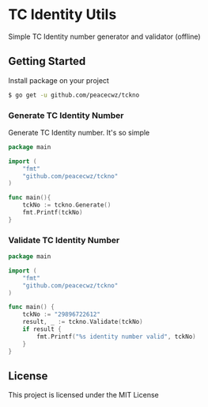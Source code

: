 # TC Identity Utils
Simple TC Identity number generator and validator (offline)

## Getting Started

Install package on your project 

```sh
$ go get -u github.com/peacecwz/tckno
```

### Generate TC Identity Number

Generate TC Identity number. It's so simple

```go
package main

import (
    "fmt"
    "github.com/peacecwz/tckno"
)

func main(){
    tckNo := tckno.Generate()
    fmt.Printf(tckNo)
}
```

### Validate TC Identity Number

```go
package main

import (
    "fmt"
    "github.com/peacecwz/tckno"
)

func main() {
    tckNo := "29896722612"
    result, _ := tckno.Validate(tckNo)
    if result {
        fmt.Printf("%s identity number valid", tckNo)
    }
}
```

## License

This project is licensed under the MIT License

